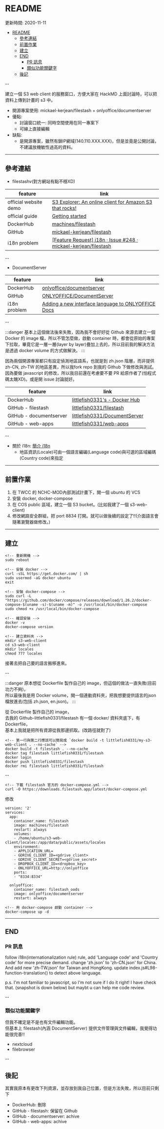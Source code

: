 # README

更新時間: 2020-11-11

<!-- TOC -->

- [README](#readme)
  - [參考連結](#參考連結)
  - [前置作業](#前置作業)
  - [建立](#建立)
  - [END](#end)
    - [PR 訊息](#pr-訊息)
    - [類似功能關鍵字](#類似功能關鍵字)
  - [後記](#後記)

<!-- /TOC -->

--

建立一個 S3 web client 的服務窗口，方便大家在 HackMD 上面討論時，可以把資料上傳到計畫的 s3 中。

- 開源專案使用: mickael-kerjean/filestash + onlyoffice/documentserver
- 優點:
  - 討論窗口統一: 同時空間使用在同一專案下
  - 可線上直接編輯
- 缺點:
  - 是開源專案，雖然有鎖IP網域(140.110.XXX.XXX)，但是並竟是公開討論，不建議放機敏性過高的資料。

---

## 參考連結

- filestashv(對方網站有點不穩XD)

| feature               | link                                                                                                                       |
|-----------------------|----------------------------------------------------------------------------------------------------------------------------|
| official website demo | [S3 Explorer: An online client for Amazon S3 that rocks!](https://www.filestash.app/aws-s3-explorer.html)                  |
| official guide        | [Getting started](https://www.filestash.app/docs/)                                                                         |
| DockerHub             | [machines/filestash](https://hub.docker.com/r/machines/filestash/)                                                         |
| GitHub                | [mickael-kerjean/filestash](https://github.com/mickael-kerjean/filestash)                                                  |
| i18n problem          | [[Feature Request] i18n · Issue #248 · mickael-kerjean/filestash](https://github.com/mickael-kerjean/filestash/issues/248) |

--

- DocumentServer

| feature      | link                                                                                                                                        |
|--------------|---------------------------------------------------------------------------------------------------------------------------------------------|
| DockerHub    | [onlyoffice/documentserver](https://hub.docker.com/r/onlyoffice/documentserver)                                                             |
| GitHub       | [ONLYOFFICE/DocumentServer](https://github.com/ONLYOFFICE/DocumentServer)                                                                   |
| i18n problem | [Adding a new interface language to ONLYOFFICE Docs](https://helpcenter.onlyoffice.com/installation/docs-community-add-language-linux.aspx) |

--

:::danger
基本上這個做法後來失敗，因為我不會好好從 Github 來源去建立一個 Docker 的 image 檔，所以不管怎麼做，啟動 container 時，都會從原始的專案下拉取，畢竟它是一層一層(layer by layer)疊加上去的，所以目前我的解決方法是透過 docker volume 的方式做解決。
:::

因為兩個開源專案都只有設定偵測地區語系，也就是到 zh.json 階層，而非提供 zh-CN, zh-TW 的地區差異，所以我fork repo 到我的 Github 下做修改與測試。因為要做 javascript 的修改，所以我目前還在考慮要不要 PR 給原作者了(怕程式碼太醜XD)。或是開 issue 討論就好。

| feature                 | link                                                                              |
|-------------------------|-----------------------------------------------------------------------------------|
| DockerHub               | [littlefish0331's - Docker Hub](https://hub.docker.com/u/littlefish0331)          |
| GitHub - filestash      | [littlefish0331/filestash](https://github.com/littlefish0331/filestash)           |
| GitHub - documentserver | [littlefish0331/DocumentServer](https://github.com/littlefish0331/DocumentServer) |
| GitHub - web-apps       | [littlefish0331/web-apps](https://github.com/littlefish0331/web-apps)             |

--

- 關於 i18n: [簡介 i18n](https://openhome.cc/Gossip/Rails/i18n.html)
  - 地區資訊(Locale)可由一個語言編碥(Language code)與可選的區域編碼(Country code)來指定

---

## 前置作業

1. 在 TWCC 的 NCHC-MOD內部測試計畫下，開一個 ubuntu 的 VCS
2. 安裝 docker, docker-compose
3. 在 COS public 區域，建立一個 S3 bucket。(比如我建了一個 s3-web-client)
4. 修改網路安全群組，把 port 8834 打開。就可以做後續的設定了!!(介面語言會隨著瀏覽器做修改。)

---

## 建立

```{unix}
<!-- 重新開機 -->
sudo reboot

<!-- 安裝 docker -->
curl -sSL https://get.docker.com/ | sh
sudo usermod -aG docker ubuntu
exit

<!-- 安裝 docker-compose -->
sudo curl -L "https://github.com/docker/compose/releases/download/1.26.2/docker-compose-$(uname -s)-$(uname -m)" -o /usr/local/bin/docker-compose
sudo chmod +x /usr/local/bin/docker-compose

<!-- 確認安裝 -->
docker -v
docker-compose version
```

```{unix}
<!-- 建立資料夾 -->
mkdir s3-web-client
cd s3-web-client
mkdir locales
chmod 777 locales
```

接著去把自己要的語言搬移進來。

--

:::danger
原本想從 Dockerfile 製作自己的 image，但這個的做法一直失敗(目前功力不夠)，  
所以最後我是用 Docker volume，開一個連動資料夾，把我想要提供語言的json檔放進去(包括 zh.json, en.json)。
:::

從 Dockerfile 製作自己的 image，  
去我的 Github-littlefish0331/filestash 有一個 docker/ 資料夾底下，有 Dockerfile，  
基本上我就是把所有資源從我那邊抓取。(改路徑就對了)

```{unix}
<!-- 第一行與第二行應該可以簡寫成 `docker build -t littlefish0331/my-s3-web-client . --no-cache` -->
docker build -t filestash . --no-cache
docker tag filestash littlefish0331/filestash
docker login
docker push littlefish0331/filestash
docker rmi filestash littlefish0331/filestash
```

--

```{unix}
<!-- 下載 filestash 官方的 docker-compose.yml -->
curl -O https://downloads.filestash.app/latest/docker-compose.yml
```

修改

```{docker-cpmpose.yml}
version: '2'
services:
  app:
    container_name: filestash
    image: machines/filestash
    restart: always
    volumes:
    - /home/ubuntu/s3-web-client/locales:/app/data/public/assets/locales
    environment:
    - APPLICATION_URL=
    - GDRIVE_CLIENT_ID=<gdrive_client>
    - GDRIVE_CLIENT_SECRET=<gdrive_secret>
    - DROPBOX_CLIENT_ID=<dropbox_key>
    - ONLYOFFICE_URL=http://onlyoffice
    ports:
    - "8334:8334"

  onlyoffice:
    container_name: filestash_oods
    image: onlyoffice/documentserver
    restart: always
```

```{unix}
<!-- 用 docker-compose 啟動 container -->
docker-compose up -d
```

---

## END

<!-- 一直嘗試會需要把 docker image, docker container 刪除乾淨的指令XD -->
<!-- docker stop $(docker ps -a -q) && 
docker rm $(docker ps -a -q) &&
docker rmi $(docker images -q) -->

### PR 訊息

follow i18n(internationalization rule) rule, add 'Language code' and 'Country code' for more precise demand.
change 'zh.json' to 'zh-CN.json' for China.  
And add new 'zh-TW.json' for Taiwan and HongKong.
update index.js#L98-function-translation() to detect above language.

p.s. I'm not familiar to javascript, so I'm not sure if I do it right!
I have check that. (snapshot is down below)
but maybt u can help me code review.

--

### 類似功能關鍵字

但我不確定是不是也有文件編輯功能。  
但基本上 filestash(內涵 DocumentServer) 提供文件管理與文件編輯，我覺得功能很完善!!

- nextcloud
- filebrowser

--

## 後記

其實我原本有更改下列資源，並存放到我自己位置，但是方法失敗，所以目前只剩下

- DockerHub: 刪除
- GitHub - filestash: 保留在 Github
- GitHub - documentserver: achive
- GitHub - web-apps: achive
